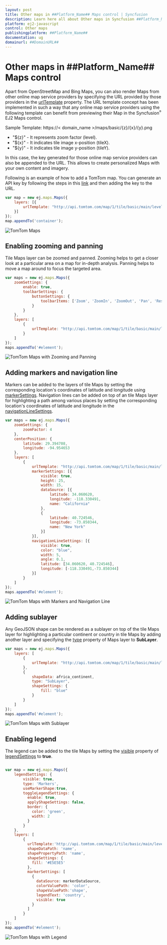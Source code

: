 ```yaml
---
layout: post
title: Other maps in ##Platform_Name## Maps control | Syncfusion
description: Learn here all about Other maps in Syncfusion ##Platform_Name## Maps control of Syncfusion Essential JS 2 and more.
platform: ej2-javascript
control: Other maps 
publishingplatform: ##Platform_Name##
documentation: ug
domainurl: ##DomainURL##
---
```


# Other maps in ##Platform_Name## Maps control

Apart from OpenStreetMap and Bing Maps, you can also render Maps from other online map service providers by specifying the URL provided by those providers in the [urlTemplate](../../api/maps/layerSettingsModel/#urltemplate) property. The URL template concept has been implemented in such a way that any online map service providers using the following template can benefit from previewing their Map in the Syncfusion<sup style="font-size:70%">&reg;</sup> EJ2 Maps control.

<!-- markdownlint-disable MD034 -->

Sample Template: https://< domain_name >/maps/basic/{z}/{x}/{y}.png

* "${z}" - It represents zoom factor (level).
* "${x}" - It indicates tile image x-position (tileX).
* "${y}" - It indicates tile image y-position (tileY).

In this case, the key generated for those online map service providers can also be appended to the URL. This allows to create personalized Maps with your own content and imagery.

Following is an example of how to add a TomTom map. You can generate an API key by following the steps in this [link](https://developer.tomtom.com/map-display-api/documentation/product-information/introduction) and then adding the key to the URL.

```javascript
var map = new ej.maps.Maps({
    layers: [{
        urlTemplate: "http://api.tomtom.com/map/1/tile/basic/main/level/tileX/tileY.png?key=subscription_key"
    }]
});
map.appendTo('container');
```

![TomTom Maps](../../maps/images/MapProviders/tomtom-maps.PNG)

## Enabling zooming and panning

Tile Maps layer can be zoomed and panned. Zooming helps to get a closer look at a particular area on a map for in-depth analysis. Panning helps to move a map around to focus the targeted area.

```javascript
var maps = new ej.maps.Maps({
    zoomSettings: {
        enable: true,
        toolbarSettings: {
            buttonSettings: {
                toolbarItems: ['Zoom', 'ZoomIn', 'ZoomOut', 'Pan', 'Reset']
            }
        }
    },
    layers: [
        {
            urlTemplate: "http://api.tomtom.com/map/1/tile/basic/main/level/tileX/tileY.png?key=subscription_key"
        }
    ]
});
maps.appendTo('#element');
```

![TomTom Maps with Zooming and Panning](../../maps/images/MapProviders/tomtom-maps-zooming.PNG)

## Adding markers and navigation line

Markers can be added to the layers of tile Maps by setting the corresponding location's coordinates of latitude and longitude using [markerSettings](../../api/maps/layerSettingsModel/#markersettings). Navigation lines can be added on top of an tile Maps layer for highlighting a path among various places by setting the corresponding location's coordinates of latitude and longitude in the [navigationLineSettings](../../api/maps/layerSettingsModel/#navigationlinesettings).

```javascript
var maps = new ej.maps.Maps({
    zoomSettings: {
        zoomFactor: 4
    },
    centerPosition: {
        latitude: 29.394708,
        longitude: -94.954653
    },
    layers: [
        {
            urlTemplate: "http://api.tomtom.com/map/1/tile/basic/main/level/tileX/tileY.png?key=subscription_key",
            markerSettings: [{
                visible: true,
                height: 25,
                width: 15,
                dataSource: [{
                    latitude: 34.060620,
                    longitude: -118.330491,
                    name: "California"
                },
                {
                    latitude: 40.724546,
                    longitude: -73.850344,
                    name: "New York"
                }]
            }],
            navigationLineSettings: [{
                visible: true,
                color: "blue",
                width: 5,
                angle: 0.1,
                latitude: [34.060620, 40.724546],
                longitude: [-118.330491,-73.850344]
            }]
        }
    ]
});
maps.appendTo('#element');
```

![TomTom Maps with Markers and Navigation Line](../../maps/images/MapProviders/tomtom-maps-marker-and-line.PNG)

## Adding sublayer

Any GeoJSON shape can be rendered as a sublayer on top of the tile Maps layer for highlighting a particular continent or country in tile Maps by adding another layer and specifying the [type](../../api/maps/layerSettingsModel/#type) property of Maps layer to **SubLayer**.

```javascript
var maps = new ej.maps.Maps({
    layers: [
        {
            urlTemplate: "http://api.tomtom.com/map/1/tile/basic/main/level/tileX/tileY.png?key=subscription_key"
        },
        {
            shapeData: africa_continent,
            type: "SubLayer",
            shapeSettings: {
                fill: "blue"
            }
        }
    ]
});
maps.appendTo('#element');
```

![TomTom Maps with Sublayer](../../maps/images/MapProviders/tomtom-map-sublayer.PNG)

## Enabling legend

The legend can be added to the tile Maps by setting the [visible](../../api/maps/legendSettingsModel/#visible) property of [legendSettings](../../api/maps/legendSettingsModel) to **true**.

```javascript

var map = new ej.maps.Maps({
    legendSettings: {
        visible: true,
        type: 'Markers',
        useMarkerShape:true,
        toggleLegendSettings: {
          enable: true,
          applyShapeSettings: false,
          border: {
            color: 'green',
            width: 2
          }
        }
    },
    layers: [
        {
          urlTemplate:'http://api.tomtom.com/map/1/tile/basic/main/level/tileX/tileY.png?key=subscription_key',
          shapeDataPath: 'name',
          shapePropertyPath: 'name',
          shapeSettings: {
            fill: '#E5E5E5'
          },
          markerSettings: [
            {
              dataSource: markerDataSource,
              colorValuePath: 'color',
              shapeValuePath:'shape',
              legendText: 'country',
              visible: true
            }
          ]
        }
    ]
});
map.appendTo('#element');

```

![TomTom Maps with Legend](../../maps/images/MapProviders/tomtom-map-legend.PNG)
